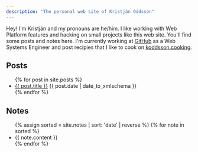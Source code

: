 ```yaml
---
description: "The personal web site of Kristján Oddsson"
---
```


Hey! I'm Kristján and my pronouns are he/him. I like working with Web Platform features and hacking on small projects like this web site. You'll find some posts and notes here. I'm currently working at [GitHub](https://github.com/koddsson) as a Web Systems Engineer and post recipies that I like to cook on [koddsson.cooking](http://koddsson.cooking).

## Posts

<ul class="items">
  {% for post in site.posts %}
    <li>
      <a href="{{ post.url }}">{{ post.title }}</a>
      <relative-time prefix="" datetime="{{ post.date | date_to_xmlschema }}">
        {{ post.date | date_to_xmlschema }}
      </relative-time>
    </li>
  {% endfor %}
</ul>

## Notes

<ul class="items">
  {% assign sorted = site.notes | sort: 'date' | reverse %}
  {% for note in sorted %}
    <li>
      {{ note.content }}
      <a href="{{ note.url }}">
        <relative-time prefix="" datetime="{{ note.date | date_to_xmlschema }}"></relative-time>
      </a>
    </li>
  {% endfor %}
</ul>
